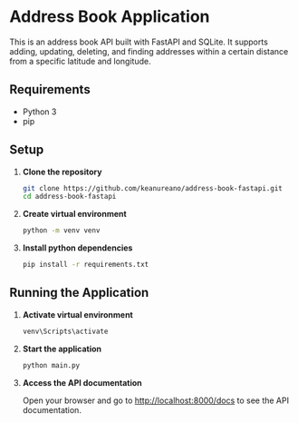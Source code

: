 # Address Book Application

This is an address book API built with FastAPI and SQLite. It supports adding, updating, deleting, and finding addresses within a certain distance from a specific latitude and longitude.

## Requirements

- Python 3
- pip

## Setup

1. **Clone the repository**

   ```sh
   git clone https://github.com/keanureano/address-book-fastapi.git
   cd address-book-fastapi
   ```

2. **Create virtual environment**

   ```sh
   python -m venv venv
   ```

3. **Install python dependencies**

   ```sh
   pip install -r requirements.txt
   ```

## Running the Application

1. **Activate virtual environment**

   ```sh
   venv\Scripts\activate
   ```

2. **Start the application**

   ```sh
   python main.py
   ```

3. **Access the API documentation**

   Open your browser and go to [http://localhost:8000/docs](http://localhost:8000/docs) to see the API documentation.
